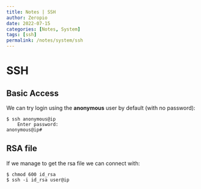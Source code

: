 ```yaml
---
title: Notes | SSH
author: Zeropio
date: 2022-07-15
categories: [Notes, System]
tags: [ssh]
permalink: /notes/system/ssh
---
```


# SSH

## Basic Access
We can try login using the **anonymous** user by default (with no password):
```console
$ ssh anonymous@ip
    Enter password:
anonymous@ip#  
```

## RSA file
If we manage to get the rsa file we can connect with:
```console
$ chmod 600 id_rsa
$ ssh -i id_rsa user@ip
```

